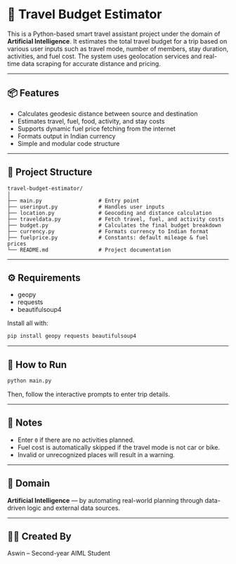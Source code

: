 # 🧳 Travel Budget Estimator

This is a Python-based smart travel assistant project under the domain of **Artificial Intelligence**. It estimates the total travel budget for a trip based on various user inputs such as travel mode, number of members, stay duration, activities, and fuel cost. The system uses geolocation services and real-time data scraping for accurate distance and pricing.

---

## 📦 Features

- Calculates geodesic distance between source and destination
- Estimates travel, fuel, food, activity, and stay costs
- Supports dynamic fuel price fetching from the internet
- Formats output in Indian currency
- Simple and modular code structure

---

## 📁 Project Structure

```
travel-budget-estimator/
│
├── main.py                  # Entry point
├── userinput.py             # Handles user inputs
├── location.py              # Geocoding and distance calculation
├── traveldata.py            # Fetch travel, fuel, and activity costs
├── budget.py                # Calculates the final budget breakdown
├── currency.py              # Formats currency to Indian format
├── fuelprice.py             # Constants: default mileage & fuel prices
└── README.md                # Project documentation
```

---

## ⚙️ Requirements

- geopy  
- requests  
- beautifulsoup4  

Install all with:

```bash
pip install geopy requests beautifulsoup4
```

---

## 🚀 How to Run

```bash
python main.py
```

Then, follow the interactive prompts to enter trip details.

---

## 📌 Notes

- Enter `0` if there are no activities planned.
- Fuel cost is automatically skipped if the travel mode is not car or bike.
- Invalid or unrecognized places will result in a warning.

---

## 🧠 Domain

**Artificial Intelligence** — by automating real-world planning through data-driven logic and external data sources.

---

## 🧑‍💻 Created By

Aswin – Second-year AIML Student
